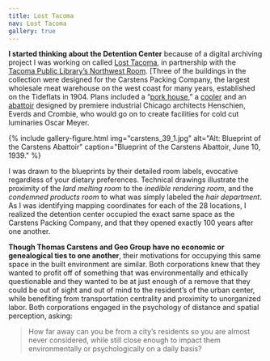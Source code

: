 ```yaml
---
title: Lost Tacoma
nav: Lost Tacoma
gallery: true
---
```



**I started thinking about the Detention Center** because of a digital archiving project I was working on called [Lost Tacoma](https://aweymo.github.io/losttacoma/), in partnership with the [Tacoma Public Library’s Northwest Room](https://www.tacomalibrary.org/blogs/post/lost-tacoma/). [Three of the buildings in the collection were designed for the Carstens Packing Company, the largest wholesale meat warehouse on the west coast for many years, established on the Tideflats in 1904. Plans included a “[pork house](https://northwestroom.tacomalibrary.org/index.php/carsten-packing-company-pork-house),” a [cooler](https://northwestroom.tacomalibrary.org/index.php/carsten-packing-coolers-and-shipping-office) and an [abattoir](https://northwestroom.tacomalibrary.org/index.php/carsten-packing-company-abattoir) designed by premiere industrial Chicago architects Henschien, Everds and Crombie, who would go on to create facilities for cold cut luminaries Oscar Meyer.

{% include gallery-figure.html img="carstens_39_1.jpg" alt="Alt: Blueprint of the Carstens Abattoir" caption="Blueprint of the Carstens Abattoir, June 10, 1939." %}

I was drawn to the blueprints by their detailed room labels, evocative regardless of your dietary preferences. Technical drawings illustrate the proximity of the _lard melting room_ to the _inedible rendering room_, and the _condemned products room_ to what was simply labeled the _hair department_. As I was identifying mapping coordinates for each of the 28 locations, I realized the detention center occupied the exact same space as the Carstens Packing Company, and that they opened exactly 100 years after one another.

**Though Thomas Carstens and Geo Group have no economic or genealogical ties to one another**, their motivations for occupying this same space in the built environment are similar. Both corporations knew that they wanted to profit off of something that was environmentally and ethically questionable and they wanted to be at just enough of a remove that they could be out of sight and out of mind to the resident’s of the urban center, while benefiting from transportation centrality and proximity to unorganized labor. Both corporations engaged in the psychology of distance and spatial perception, asking: 

<blockquote class="quote">
How far away can you be from a city’s residents so you are almost never considered, while still close enough to impact them environmentally or psychologically on a daily basis?
</blockquote>

<br>


